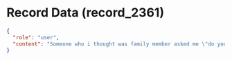 # Record Data (record_2361)

```json
{
  "role": "user",
  "content": "Someone who i thought was family member asked me \"do you feel the need to defend all indians?\" after reading the investigation report i gave you - what does that make you think?"
}
```
